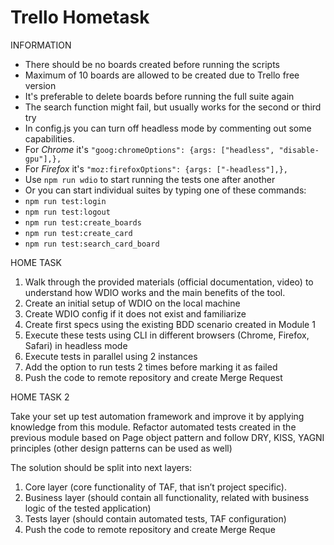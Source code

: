 # Trello Hometask

INFORMATION

- There should be no boards created before running the scripts
- Maximum of 10 boards are allowed to be created due to Trello free version
- It's preferable to delete boards before running the full suite again
- The search function might fail, but usually works for the second or third try
- In config.js you can turn off headless mode by commenting out some capabilities.
- For _Chrome_ it's `"goog:chromeOptions": {args: ["headless", "disable-gpu"],},`
- For _Firefox_ it's `"moz:firefoxOptions": {args: ["-headless"],},`
- Use `npm run wdio` to start running the tests one after another
- Or you can start individual suites by typing one of these commands:
- `npm run test:login`
- `npm run test:logout`
- `npm run test:create_boards`
- `npm run test:create_card`
- `npm run test:search_card_board`

HOME TASK

1. Walk through the provided materials (official documentation, video) to understand how WDIO works and the main benefits of the tool.
2. Create an initial setup of WDIO on the local machine
3. Create WDIO config if it does not exist and familiarize
4. Create first specs using the existing BDD scenario created in Module 1
5. Execute these tests using CLI in different browsers (Chrome, Firefox, Safari) in headless mode
6. Execute tests in parallel using 2 instances
7. Add the option to run tests 2 times before marking it as failed
8. Push the code to remote repository and create Merge Request

HOME TASK 2

Take your set up test automation framework and improve it by applying knowledge from this module. Refactor automated tests created in the previous module based on Page object pattern and follow DRY, KISS, YAGNI principles (other design patterns can be used as well)

The solution should be split into next layers:

1. Core layer (core functionality of TAF, that isn’t project specific).
2. Business layer (should contain all functionality, related with business logic of the tested application)
3. Tests layer (should contain automated tests, TAF configuration)
4. Push the code to remote repository and create Merge Reque
